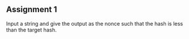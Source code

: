 ## Assignment 1

Input a string and give the output as the nonce such that the hash is less than the target hash.<br><br>

